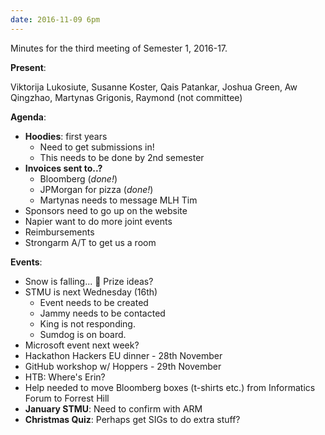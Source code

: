 ```yaml
---
date: 2016-11-09 6pm
---
```


Minutes for the third meeting of Semester 1, 2016-17.

**Present**:

Viktorija Lukosiute, Susanne Koster, Qais Patankar, Joshua Green, Aw Qingzhao, Martynas Grigonis, Raymond (not committee)

**Agenda**:

- **Hoodies**: first years
  - Need to get submissions in!
  - This needs to be done by 2nd semester
- **Invoices sent to..?**
  - Bloomberg (_done!_)
  - JPMorgan for pizza (_done!_)
  - Martynas needs to message MLH Tim
- Sponsors need to go up on the website
- Napier want to do more joint events
- Reimbursements
- Strongarm A/T to get us a room

**Events**:

- Snow is falling... 🎄 Prize ideas?
- STMU is next Wednesday (16th)
  - Event needs to be created
  - Jammy needs to be contacted
  - King is not responding.
  - Sumdog is on board.
- Microsoft event next week?
- Hackathon Hackers EU dinner - 28th November
- GitHub workshop w/ Hoppers - 29th November
- HTB: Where's Erin?
- Help needed to move Bloomberg boxes (t-shirts etc.) from Informatics Forum to Forrest Hill
- **January STMU**: Need to confirm with ARM
- **Christmas Quiz**: Perhaps get SIGs to do extra stuff?
